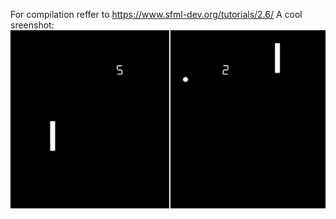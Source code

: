 For compilation reffer to https://www.sfml-dev.org/tutorials/2.6/
A cool sreenshot:
![ScreenshotActivityOne](https://github.com/C0fyC0de/PongGame/blob/main/READMEresources/PongScreenshot.png?raw=true)
